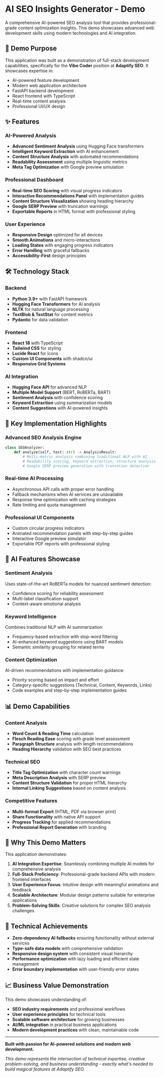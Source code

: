 # AI SEO Insights Generator - Demo

A comprehensive AI-powered SEO analysis tool that provides professional-grade content optimization insights. This demo showcases advanced web development skills using modern technologies and AI integration.

## 🎯 Demo Purpose

This application was built as a demonstration of full-stack development capabilities, specifically for the **Vibe Coder** position at **Adaptify SEO**. It showcases expertise in:

- AI-powered feature development
- Modern web application architecture
- FastAPI backend development
- React frontend with TypeScript
- Real-time content analysis
- Professional UI/UX design

## ✨ Features

### AI-Powered Analysis
- **Advanced Sentiment Analysis** using Hugging Face transformers
- **Intelligent Keyword Extraction** with AI enhancement
- **Content Structure Analysis** with automated recommendations
- **Readability Assessment** using multiple linguistic metrics
- **Meta Tag Optimization** with Google preview simulation

### Professional Dashboard
- **Real-time SEO Scoring** with visual progress indicators
- **Interactive Recommendations Panel** with implementation guides
- **Content Structure Visualization** showing heading hierarchy
- **Google SERP Preview** with truncation warnings
- **Exportable Reports** in HTML format with professional styling

### User Experience
- **Responsive Design** optimized for all devices
- **Smooth Animations** and micro-interactions
- **Loading States** with engaging progress indicators
- **Error Handling** with graceful fallbacks
- **Accessibility-First** design principles

## 🛠️ Technology Stack

### Backend
- **Python 3.9+** with FastAPI framework
- **Hugging Face Transformers** for AI analysis
- **NLTK** for natural language processing
- **TextBlob & TextStat** for content metrics
- **Pydantic** for data validation

### Frontend
- **React 18** with TypeScript
- **Tailwind CSS** for styling
- **Lucide React** for icons
- **Custom UI Components** with shadcn/ui
- **Responsive Grid Systems**

### AI Integration
- **Hugging Face API** for advanced NLP
- **Multiple Model Support** (BERT, RoBERTa, BART)
- **Sentiment Analysis** with confidence scoring
- **Keyword Extraction** using summarization models
- **Content Suggestions** with AI-powered insights

## 🎨 Key Implementation Highlights

### Advanced SEO Analysis Engine
```python
class SEOAnalyzer:
    def analyze(self, text: str) -> AnalysisResult:
        # Multi-metric analysis combining traditional NLP with AI
        # Readability scoring, keyword extraction, structure analysis
        # Google SERP preview generation with truncation detection
```

### Real-time AI Processing
- Asynchronous API calls with proper error handling
- Fallback mechanisms when AI services are unavailable
- Response time optimization with caching strategies
- Rate limiting and quota management

### Professional UI Components
- Custom circular progress indicators
- Animated recommendation panels with step-by-step guides
- Interactive Google preview simulator
- Exportable PDF reports with professional styling

## 🧠 AI Features Showcase

### Sentiment Analysis
Uses state-of-the-art RoBERTa models for nuanced sentiment detection:
- Confidence scoring for reliability assessment
- Multi-label classification support
- Context-aware emotional analysis

### Keyword Intelligence
Combines traditional NLP with AI summarization:
- Frequency-based extraction with stop-word filtering
- AI-enhanced keyword suggestions using BART models
- Semantic similarity grouping for related terms

### Content Optimization
AI-driven recommendations with implementation guidance:
- Priority scoring based on impact and effort
- Category-specific suggestions (Technical, Content, Keywords, Links)
- Code examples and step-by-step implementation guides

## 📊 Demo Capabilities

### Content Analysis
- **Word Count & Reading Time** calculation
- **Flesch Reading Ease** scoring with grade level assessment
- **Paragraph Structure** analysis with length recommendations
- **Heading Hierarchy** validation with SEO best practices

### Technical SEO
- **Title Tag Optimization** with character count warnings
- **Meta Description Analysis** with SERP preview
- **Content Structure Validation** for proper HTML hierarchy
- **Internal Linking Suggestions** based on content analysis

### Competitive Features
- **Multi-format Export** (HTML, PDF via browser print)
- **Share Functionality** with native API support
- **Progress Tracking** for applied recommendations
- **Professional Report Generation** with branding

## 🎯 Why This Demo Matters

This application demonstrates:

1. **AI Integration Expertise**: Seamlessly combining multiple AI models for comprehensive analysis
2. **Full-Stack Proficiency**: Professional-grade backend APIs with modern frontend interfaces
3. **User Experience Focus**: Intuitive design with meaningful animations and feedback
4. **Scalable Architecture**: Modular design patterns suitable for enterprise applications
5. **Problem-Solving Skills**: Creative solutions for complex SEO analysis challenges

## 🚀 Technical Achievements

- **Zero-dependency AI fallbacks** ensuring functionality without external services
- **Type-safe data models** with comprehensive validation
- **Responsive design system** with consistent visual hierarchy
- **Performance optimization** with lazy loading and efficient state management
- **Error boundary implementation** with user-friendly error states

## 📈 Business Value Demonstration

This demo showcases understanding of:
- **SEO industry requirements** and professional workflows
- **User experience principles** for technical tools
- **Scalable software architecture** for growing businesses
- **AI/ML integration** in practical business applications
- **Modern development practices** with clean, maintainable code

---

**Built with passion for AI-powered solutions and modern web development.**

*This demo represents the intersection of technical expertise, creative problem-solving, and business understanding - exactly what's needed to build magical features at Adaptify SEO.*